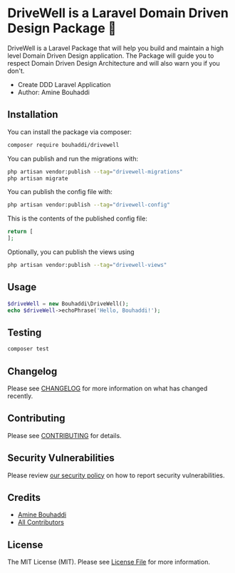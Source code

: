 # DriveWell is a Laravel Domain Driven Design Package 🚗
DriveWell is a Laravel Package that will help you build and maintain a high level Domain Driven Design application.
The Package will guide you to respect Domain Driven Design Architecture and will also warn you if you don't.

- Create DDD Laravel Application
- Author: Amine Bouhaddi 


## Installation

You can install the package via composer:

```bash
composer require bouhaddi/drivewell
```

You can publish and run the migrations with:

```bash
php artisan vendor:publish --tag="drivewell-migrations"
php artisan migrate
```

You can publish the config file with:

```bash
php artisan vendor:publish --tag="drivewell-config"
```

This is the contents of the published config file:

```php
return [
];
```

Optionally, you can publish the views using

```bash
php artisan vendor:publish --tag="drivewell-views"
```

## Usage

```php
$driveWell = new Bouhaddi\DriveWell();
echo $driveWell->echoPhrase('Hello, Bouhaddi!');
```

## Testing

```bash
composer test
```

## Changelog

Please see [CHANGELOG](CHANGELOG.md) for more information on what has changed recently.

## Contributing

Please see [CONTRIBUTING](CONTRIBUTING.md) for details.

## Security Vulnerabilities

Please review [our security policy](../../security/policy) on how to report security vulnerabilities.

## Credits

- [Amine Bouhaddi](https://github.com/Bouhaddi)
- [All Contributors](../../contributors)

## License

The MIT License (MIT). Please see [License File](LICENSE.md) for more information.
